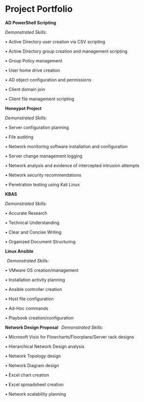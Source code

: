 # Project Portfolio
**AD PowerShell Scripting**

*Demonstrated Skills:*

•	Active Directory user creation via CSV scripting 

•	Active Directory group creation and management scripting 

•	Group Policy management 

•	User home drive creation 

•	AD object configuration and permissions 

•	Client domain join 

•	Client file management scripting 




**Honeypot Project**

*Demonstrated Skills:*

•	Server configuration planning 

•	File auditing 

•	Network monitoring software installation and configuration 

•	Server change management logging 

•	Network analysis and evidence of intercepted intrusion attempts
 
•	Network security recommendations 

•	Penetration testing using Kali Linux 




**KBAS**

*Demonstrated Skills:*

•	Accurate Research 

•	Technical Understanding 

•	Clear and Concise Writing 

•	Organized Document Structuring 




**Linux Ansible**

  
*Demonstrated Skills:*

•	VMware OS creation/management 

•	Installation activity planning 

•	Ansible controller creation 

•	Host file configuration 

•       Ad-Hoc commands 

•       Playbook creation/configuration 




**Network Design Proposal**
  
*Demonstrated Skills:*

•	Microsoft Visio for Flowcharts/Floorplans/Server rack designs

•	Hierarchical Network Design analysis  

•	Network Topology design  

•	Network Diagram design  

•	Excel chart creation  

•	Excel spreadsheet creation  

•	Network scalability planning  

